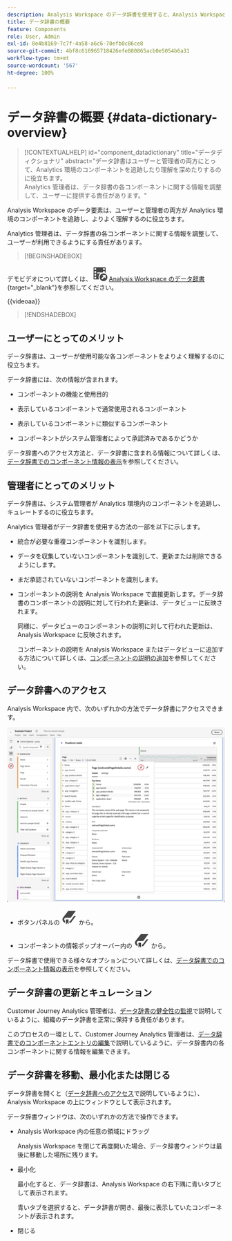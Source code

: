 ```yaml
---
description: Analysis Workspace のデータ辞書を使用すると、Analysis Workspace の様々なコンポーネント（使用目的、承認済み、重複など）をカタログ化して追跡できます。
title: データ辞書の概要
feature: Components
role: User, Admin
exl-id: 8e4b8169-7c7f-4a58-a6c6-70efb0c86ce8
source-git-commit: 4bf8c616965718426efe880865acb0e5054b6a31
workflow-type: tm+mt
source-wordcount: '567'
ht-degree: 100%

---
```


# データ辞書の概要 {#data-dictionary-overview}

<!-- markdownlint-disable MD034 -->

>[!CONTEXTUALHELP]
>id="component_datadictionary"
>title="データディクショナリ"
>abstract="データ辞書はユーザーと管理者の両方にとって、Analytics 環境のコンポーネントを追跡したり理解を深めたりするのに役立ちます。<br/>Analytics 管理者は、データ辞書の各コンポーネントに関する情報を調整して、ユーザーに提供する責任があります。"

<!-- markdownlint-enable MD034 -->


Analysis Workspace のデータ要素は、ユーザーと管理者の両方が Analytics 環境のコンポーネントを追跡し、よりよく理解するのに役立ちます。

Analytics 管理者は、データ辞書の各コンポーネントに関する情報を調整して、ユーザーが利用できるようにする責任があります。


>[!BEGINSHADEBOX]

デモビデオについて詳しくは、![VideoCheckedOut](/help/assets/icons/VideoCheckedOut.svg) [Analysis Workspace のデータ辞書](https://video.tv.adobe.com/v/3418028/?quality=12&learn=on){target="_blank"}を参照してください。

{{videoaa}}

>[!ENDSHADEBOX]



## ユーザーにとってのメリット

データ辞書は、ユーザーが使用可能な各コンポーネントをよりよく理解するのに役立ちます。

データ辞書には、次の情報が含まれます。

* コンポーネントの機能と使用目的

* 表示しているコンポーネントで通常使用されるコンポーネント

* 表示しているコンポーネントに類似するコンポーネント

* コンポーネントがシステム管理者によって承認済みであるかどうか

データ辞書へのアクセス方法と、データ辞書に含まれる情報について詳しくは、[データ辞書でのコンポーネント情報の表示](/help/components/data-dictionary/view-data-dictionary.md)を参照してください。

## 管理者にとってのメリット

データ辞書は、システム管理者が Analytics 環境内のコンポーネントを追跡し、キュレートするのに役立ちます。

Analytics 管理者がデータ辞書を使用する方法の一部を以下に示します。

* 統合が必要な重複コンポーネントを識別します。

* データを収集していないコンポーネントを識別して、更新または削除できるようにします。

* まだ承認されていないコンポーネントを識別します。

* コンポーネントの説明を Analysis Workspace で直接更新します。データ辞書のコンポーネントの説明に対して行われた更新は、データビューに反映されます。

  同様に、データビューのコンポーネントの説明に対して行われた更新は、Analysis Workspace に反映されます。

  コンポーネントの説明を Analysis Workspace またはデータビューに追加する方法について詳しくは、[コンポーネントの説明の追加](/help/components/add-component-descriptions.md)を参照してください。

## データ辞書へのアクセス

Analysis Workspace 内で、次のいずれかの方法でデータ辞書にアクセスできます。

![左側のパネルのデータ辞書アイコン](assets/data-dictionary-access.png)

* ボタンパネルの ![ブックマーク](/help/assets/icons/Bookmark.svg) から。



* コンポーネントの情報ポップオーバー内の ![ブックマーク](/help/assets/icons/Bookmark.svg) から。


データ辞書で使用できる様々なオプションについて詳しくは、[データ辞書でのコンポーネント情報の表示](/help/components/data-dictionary/view-data-dictionary.md)を参照してください。

## データ辞書の更新とキュレーション

Customer Journey Analytics 管理者は、[データ辞書の健全性の監視](/help/components/data-dictionary/monitor-data-dictionary-health.md)で説明しているように、組織のデータ辞書を正常に保持する責任があります。

このプロセスの一環として、Customer Journey Analytics 管理者は、[データ辞書でのコンポーネントエントリの編集](/help/components/data-dictionary/edit-entries-data-dictionary.md)で説明しているように、データ辞書内の各コンポーネントに関する情報を編集できます。

## データ辞書を移動、最小化または閉じる

データ辞書を開くと（[データ辞書へのアクセス](#access-the-data-dictionary)で説明しているように）、Analysis Workspace の上にウィンドウとして表示されます。

データ辞書ウィンドウは、次のいずれかの方法で操作できます。

* Analysis Workspace 内の任意の領域にドラッグ

  Analysis Workspace を閉じて再度開いた場合、データ辞書ウィンドウは最後に移動した場所に残ります。<!--True?-->

* 最小化

  最小化すると、データ辞書は、Analysis Workspace の右下隅に青いタブとして表示されます。

  青いタブを選択すると、データ辞書が開き、最後に表示していたコンポーネントが表示されます。

* 閉じる
